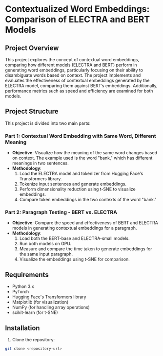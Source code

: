 # Contextualized Word Embeddings: Comparison of ELECTRA and BERT Models

## Project Overview

This project explores the concept of contextual word embeddings, comparing how different models (ELECTRA and BERT) perform in generating word embeddings, particularly focusing on their ability to disambiguate words based on context. The project implements and evaluates the effectiveness of contextual embeddings generated by the ELECTRA model, comparing them against BERT’s embeddings. Additionally, performance metrics such as speed and efficiency are examined for both models.

## Project Structure

This project is divided into two main parts:

### Part 1: Contextual Word Embedding with Same Word, Different Meaning

- **Objective**: Visualize how the meaning of the same word changes based on context. The example used is the word "bank," which has different meanings in two sentences.
- **Methodology**: 
    1. Load the ELECTRA model and tokenizer from Hugging Face's Transformers library.
    2. Tokenize input sentences and generate embeddings.
    3. Perform dimensionality reduction using t-SNE to visualize embeddings.
    4. Compare token embeddings in the two contexts of the word "bank."

### Part 2: Paragraph Testing - BERT vs. ELECTRA

- **Objective**: Compare the speed and effectiveness of BERT and ELECTRA models in generating contextual embeddings for a paragraph.
- **Methodology**:
    1. Load both the BERT-base and ELECTRA-small models.
    2. Run both models on GPU.
    3. Measure and compare the time taken to generate embeddings for the same input paragraph.
    4. Visualize the embeddings using t-SNE for comparison.

## Requirements

- Python 3.x
- PyTorch
- Hugging Face's Transformers library
- Matplotlib (for visualization)
- NumPy (for handling array operations)
- scikit-learn (for t-SNE)

## Installation

1. Clone the repository:

```bash
git clone <repository-url>
